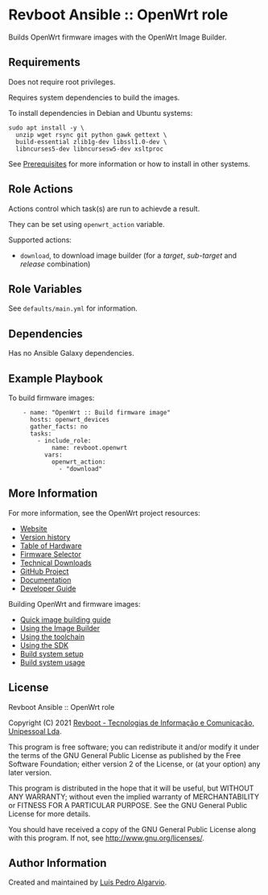 Revboot Ansible :: OpenWrt role
===============================

Builds OpenWrt firmware images with the OpenWrt Image Builder.

Requirements
------------

Does not require root privileges.

Requires system dependencies to build the images.

To install dependencies in Debian and Ubuntu systems:
```
sudo apt install -y \
  unzip wget rsync git python gawk gettext \
  build-essential zlib1g-dev libssl1.0-dev \
  libncurses5-dev libncursesw5-dev xsltproc
```

See [Prerequisites](https://openwrt.org/docs/guide-user/additional-software/imagebuilder#prerequisites)
for more information or how to install in other systems.

Role Actions
------------

Actions control which task(s) are run to achievde a result.

They can be set using `openwrt_action` variable.

Supported actions:
- `download`, to download image builder (for a _target_, _sub-target_ and _release_ combination)

Role Variables
--------------

See `defaults/main.yml` for information.

Dependencies
------------

Has no Ansible Galaxy dependencies.

Example Playbook
----------------

To build firmware images:
```
    - name: "OpenWrt :: Build firmware image"
      hosts: openwrt_devices
      gather_facts: no
      tasks:
        - include_role:
            name: revboot.openwrt
          vars:
            openwrt_action:
              - "download"
```

More Information
----------------

For more information, see the OpenWrt project resources:
- [Website](https://openwrt.org)
- [Version history](https://openwrt.org/about/history)
- [Table of Hardware](https://openwrt.org/toh/views/toh_fwdownload)
- [Firmware Selector](https://firmware-selector.openwrt.org)
- [Technical Downloads](https://downloads.openwrt.org/releases)
- [GitHub Project](https://github.com/openwrt/openwrt)
- [Documentation](https://openwrt.org/docs/start)
- [Developer Guide](https://openwrt.org/docs/guide-developer/overview)

Building OpenWrt and firmware images:
- [Quick image building guide](https://openwrt.org/docs/guide-developer/toolchain/beginners-build-guide)
- [Using the Image Builder](https://openwrt.org/docs/guide-user/additional-software/imagebuilder)
- [Using the toolchain](https://openwrt.org/docs/guide-developer/start#using_the_toolchain)
- [Using the SDK](https://openwrt.org/docs/guide-developer/toolchain/using_the_sdk)
- [Build system setup](https://openwrt.org/docs/guide-developer/toolchain/install-buildsystem)
- [Build system usage](https://openwrt.org/docs/guide-developer/toolchain/use-buildsystem)

License
-------

Revboot Ansible :: OpenWrt role

Copyright (C) 2021 [Revboot - Tecnologias de Informação e Comunicação, Unipessoal Lda](https://github.com/revboot).

This program is free software; you can redistribute it and/or modify
it under the terms of the GNU General Public License as published by
the Free Software Foundation; either version 2 of the License, or
(at your option) any later version.

This program is distributed in the hope that it will be useful,
but WITHOUT ANY WARRANTY; without even the implied warranty of
MERCHANTABILITY or FITNESS FOR A PARTICULAR PURPOSE.  See the
GNU General Public License for more details.

You should have received a copy of the GNU General Public License
along with this program.  If not, see <http://www.gnu.org/licenses/>.

Author Information
------------------

Created and maintained by [Luís Pedro Algarvio](https://github.com/lpalgarvio).
